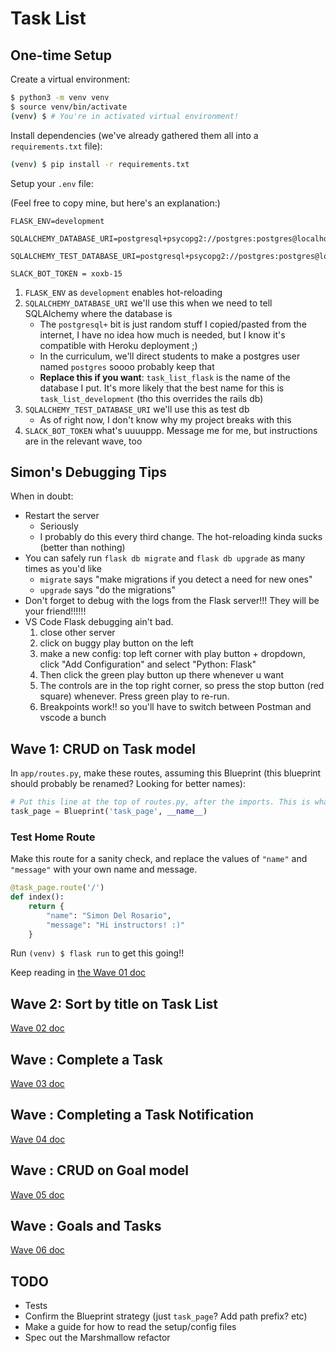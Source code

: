 # Task List

## One-time Setup

Create a virtual environment:

```bash
$ python3 -m venv venv
$ source venv/bin/activate
(venv) $ # You're in activated virtual environment!
```

Install dependencies (we've already gathered them all into a `requirements.txt` file):

```bash
(venv) $ pip install -r requirements.txt
```

Setup your `.env` file:

(Feel free to copy mine, but here's an explanation:)

```
FLASK_ENV=development

SQLALCHEMY_DATABASE_URI=postgresql+psycopg2://postgres:postgres@localhost:5432/task_list_flask

SQLALCHEMY_TEST_DATABASE_URI=postgresql+psycopg2://postgres:postgres@localhost:5432/test_task_list_flask

SLACK_BOT_TOKEN = xoxb-15
```

1. `FLASK_ENV` as `development` enables hot-reloading
1. `SQLALCHEMY_DATABASE_URI` we'll use this when we need to tell SQLAlchemy where the database is
    - The `postgresql+` bit is just random stuff I copied/pasted from the internet, I have no idea how much is needed, but I know it's compatible with Heroku deployment ;)
    - In the curriculum, we'll direct students to make a postgres user named `postgres` soooo probably keep that
    - **Replace this if you want**: `task_list_flask` is the name of the database I put. It's more likely that the best name for this is `task_list_development` (tho this overrides the rails db)
1. `SQLALCHEMY_TEST_DATABASE_URI` we'll use this as test db
    - As of right now, I don't know why my project breaks with this
1. `SLACK_BOT_TOKEN` what's uuuuppp. Message me for me, but instructions are in the relevant wave, too

## Simon's Debugging Tips

When in doubt:

- Restart the server
  - Seriously
  - I probably do this every third change. The hot-reloading kinda sucks (better than nothing)
- You can safely run `flask db migrate` and `flask db upgrade` as many times as you'd like
  - `migrate` says "make migrations if you detect a need for new ones"
  - `upgrade` says "do the migrations"
- Don't forget to debug with the logs from the Flask server!!! They will be your friend!!!!!!
- VS Code Flask debugging ain't bad.
  1. close other server
  1. click on buggy play button on the left
  1. make a new config: top left corner with play button + dropdown, click "Add Configuration" and select "Python: Flask"
  1. Then click the green play button up there whenever u want
  1. The controls are in the top right corner, so press the stop button (red square) whenever. Press green play to re-run.
  1. Breakpoints work!! so you'll have to switch between Postman and vscode a bunch

## Wave 1: CRUD on Task model

In `app/routes.py`, make these routes, assuming this Blueprint (this blueprint should probably be renamed? Looking for better names):

```python
# Put this line at the top of routes.py, after the imports. This is what defines the "Blueprint", which is an object that will organize all of the routes. (The name in the decorator comes from here)
task_page = Blueprint('task_page', __name__)
```

### Test Home Route

Make this route for a sanity check, and replace the values of `"name"` and `"message"` with your own name and message.

```python
@task_page.route('/')
def index():
    return {
        "name": "Simon Del Rosario",
        "message": "Hi instructors! :)"
    }
```

Run `(venv) $ flask run` to get this going!!

Keep reading in [the Wave 01 doc](wave_01.md)

## Wave 2: Sort by title on Task List

[Wave 02 doc](wave_02.md)

## Wave : Complete a Task

[Wave 03 doc](complete_task.md)

## Wave : Completing a Task Notification

[Wave 04 doc](slack_notification.md)

## Wave : CRUD on Goal model

[Wave 05 doc](goal_crud.md)

## Wave : Goals and Tasks

[Wave 06 doc](goals_and_tasks.md)

## TODO

- Tests
- Confirm the Blueprint strategy (just `task_page`? Add path prefix? etc)
- Make a guide for how to read the setup/config files
- Spec out the Marshmallow refactor
